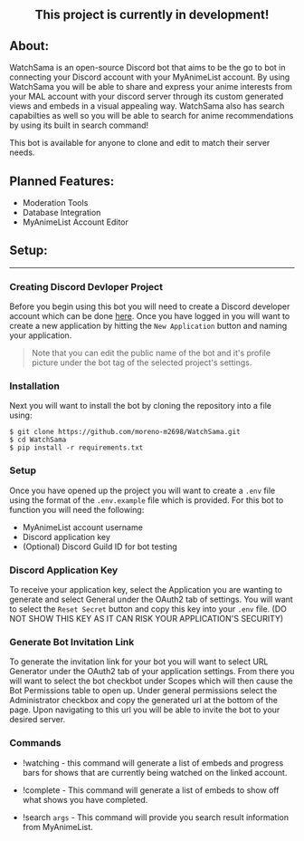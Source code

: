 <h2 align="center">
    This project is currently in development!<br>
</h2>

## About: 

WatchSama is an open-source Discord bot that aims to be the go to bot in connecting your Discord account with your MyAnimeList account. By using WatchSama you will be able to share and express your anime interests from your MAL account with your discord server through its custom generated views and embeds in a visual appealing way. WatchSama also has search capabilties as well so you will be able to search for anime recommendations by using its built in search command!

This bot is available for anyone to clone and edit to match their server needs.

## Planned Features:

- Moderation Tools
- Database Integration
- MyAnimeList Account Editor

## Setup:

---

### Creating Discord Devloper Project

Before you begin using this bot you will need to create a Discord developer account which can be done [here](https://discord.com/developers). Once you have logged in you will want to create a new application by hitting the `New Application` button and naming your application. 

> Note that you can edit the public name of the bot and it's profile picture under the bot tag of the selected project's settings.





### Installation

Next you will want to install the bot by cloning the repository into a file using:

```
$ git clone https://github.com/moreno-m2698/WatchSama.git
$ cd WatchSama
$ pip install -r requirements.txt
```

### Setup 

Once you have opened up the project you will want to create a `.env` file using the format of the `.env.example` file which is provided. For this bot to function you will need the following:

- MyAnimeList account username
- Discord application key
- (Optional) Discord Guild ID for bot testing

### Discord Application Key

To receive your application key, select the Application you are wanting to generate and select General under the OAuth2 tab of settings. You will want to select the `Reset Secret` button and copy this key into your `.env` file. (DO NOT SHOW THIS KEY AS IT CAN RISK YOUR APPLICATION'S SECURITY)

### Generate Bot Invitation Link

To generate the invitation link for your bot you will want to select URL Generator under the OAuth2 tab of your application settings. From there you will want to select the bot checkbot under Scopes which will then cause the Bot Permissions table to open up. Under general permissions select the Administrator checkbox and copy the generated url at the bottom of the page. Upon navigating to this url you will be able to invite the bot to your desired server.

### Commands

- !watching - this command will generate a list of embeds and progress bars for shows that are currently being watched on the linked account.

- !complete - This command will generate a list of embeds to show off what shows you have completed.

- !search `args` - This command will provide you search result information from MyAnimeList.